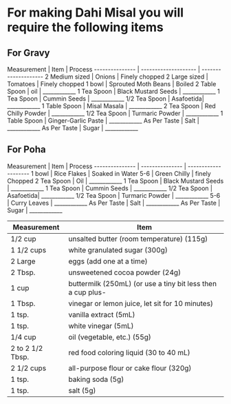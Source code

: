 <h1>For making Dahi Misal you will require the following items</h1>
 
<h2> For Gravy</h2> 
Measurement | Item | Process 
--------------- | -------------------- | --------------------
 2 Medium sized | Onions | Finely chopped
 2 Large sized | Tomatoes | Finely chopped
 1 bowl | Sprouted Moth Beans | Boiled
 2 Table Spoon | oil | ____________
 1 Tea Spoon | Black Mustard Seeds  | ____________
 1 Tea Spoon | Cummin Seeds  | ____________
 1/2 Tea Spoon | Asafoetida| ____________
 1 Table Spoon | Misal Masala | ____________
 2 Tea Spoon | Red Chilly Powder | ____________
 1/2 Tea Spoon | Turmaric Powder | ____________
 1 Table Spoon | Ginger-Garlic Paste | ____________
 As Per Taste | Salt | ____________
 As Per Taste | Sugar | ____________
 
 <h2> For Poha</h2>
 Measurement | Item | Process
--------------- | --------------- | --------------------
 1 bowl | Rice Flakes | Soaked in Water
 5-6 | Green Chilly | finely Chopped
 2 Tea Spoon | Oil | ____________
 1 Tea Spoon | Black Mustard Seeds  | ____________
 1 Tea Spoon | Cummin Seeds  | ____________
 1/2 Tea Spoon | Asafoetida| ____________
 1/2 Tea Spoon | Turmaric Powder | ____________
 5-6 | Curry Leaves | ____________
 As Per Taste | Salt | ____________
 As Per Taste | Sugar | ____________
 
 Measurement | Item
--------------- | --------------------
1/2 cup | unsalted butter (room temperature) (115g)
1 1/2 cups | white granulated sugar (300g)
2 Large | eggs (add one at a time)
2 Tbsp. | unsweetened cocoa powder (24g)
1 cup | buttermilk (250mL) (or use a tiny bit less then a cup plus-
1 Tbsp. | vinegar or lemon juice, let sit for 10 minutes)
1 tsp. |vanilla extract (5mL)
1 tsp. | white vinegar (5mL)
1/4 cup | oil (vegetable, etc.) (55g)
2 to 2 1/2 Tbsp. | red food coloring liquid (30 to 40 mL)
2 1/2 cups | all-purpose flour or cake flour (320g)
1 tsp. | baking soda (5g)
1 tsp. | salt (5g)

 
 
